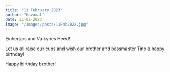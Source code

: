 ```yaml
---
title: "11 February 2023"
author: "Havamal"
date: 11-02-2023
image: "/images/posts/11Feb2022.jpg"
---
```


Einherjars and Valkyries Heed!

Let us all raise our cups and wish our brother and bassmaster Tino a happy birthday!

Happy birthday brother!